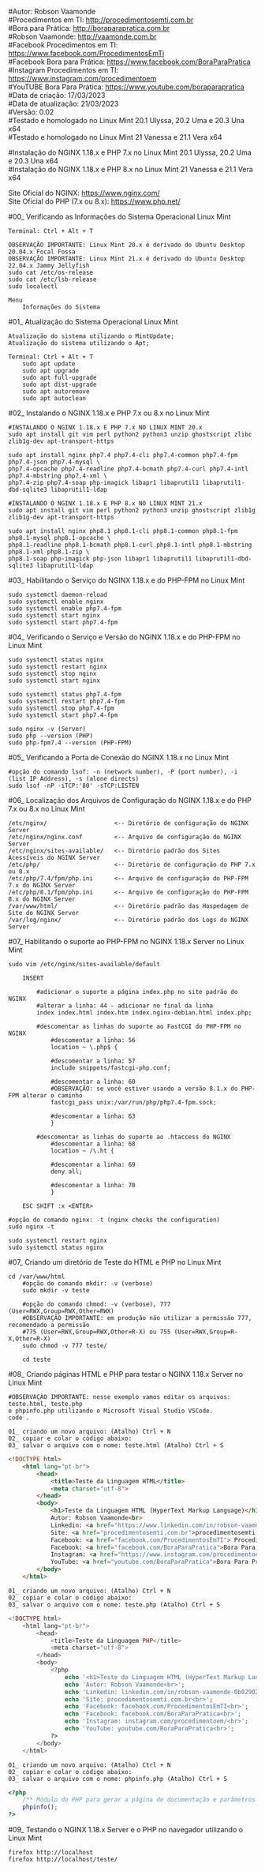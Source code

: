 #Autor: Robson Vaamonde<br>
#Procedimentos em TI: http://procedimentosemti.com.br<br>
#Bora para Prática: http://boraparapratica.com.br<br>
#Robson Vaamonde: http://vaamonde.com.br<br>
#Facebook Procedimentos em TI: https://www.facebook.com/ProcedimentosEmTi<br>
#Facebook Bora para Prática: https://www.facebook.com/BoraParaPratica<br>
#Instagram Procedimentos em TI: https://www.instagram.com/procedimentoem<br>
#YouTUBE Bora Para Prática: https://www.youtube.com/boraparapratica<br>
#Data de criação: 17/03/2023<br>
#Data de atualização: 21/03/2023<br>
#Versão: 0.02<br>
#Testado e homologado no Linux Mint 20.1 Ulyssa, 20.2 Uma e 20.3 Una x64<br>
#Testado e homologado no Linux Mint 21 Vanessa e 21.1 Vera x64

#Instalação do NGINX 1.18.x e PHP 7.x no Linux Mint 20.1 Ulyssa, 20.2 Uma e 20.3 Una x64<br>
#Instalação do NGINX 1.18.x e PHP 8.x no Linux Mint 21 Vanessa e 21.1 Vera x64

Site Oficial do NGINX: https://www.nginx.com/<br>
Site Oficial do PHP (7.x ou 8.x): https://www.php.net/

#00_ Verificando as Informações do Sistema Operacional Linux Mint<br>

	Terminal: Ctrl + Alt + T

	OBSERVAÇÃO IMPORTANTE: Linux Mint 20.x é derivado do Ubuntu Desktop 20.04.x Focal Fossa 
	OBSERVAÇÃO IMPORTANTE: Linux Mint 21.x é derivado do Ubuntu Desktop 22.04.x Jammy Jellyfish
	sudo cat /etc/os-release
	sudo cat /etc/lsb-release
	sudo localectl

	Menu
		Informações do Sistema

#01_ Atualização do Sistema Operacional Linux Mint<br>

	Atualização do sistema utilizando o MintUpdate;
	Atualização do sistema utilizando o Apt;

	Terminal: Ctrl + Alt + T
		sudo apt update
		sudo apt upgrade
		sudo apt full-upgrade
		sudo apt dist-upgrade
		sudo apt autoremove
		sudo apt autoclean

#02_ Instalando o NGINX 1.18.x e PHP 7.x ou 8.x no Linux Mint<br>

	#INSTALANDO O NGINX 1.18.x E PHP 7.x NO LINUX MINT 20.x
	sudo apt install git vim perl python2 python3 unzip ghostscript zlibc zlib1g-dev apt-transport-https
	
	sudo apt install nginx php7.4 php7.4-cli php7.4-common php7.4-fpm php7.4-json php7.4-mysql \
	php7.4-opcache php7.4-readline php7.4-bcmath php7.4-curl php7.4-intl php7.4-mbstring php7.4-xml \
	php7.4-zip php7.4-soap php-imagick libapr1 libaprutil1 libaprutil1-dbd-sqlite3 libaprutil1-ldap

	#INSTALANDO O NGINX 1.18.x E PHP 8.x NO LINUX MINT 21.x
	sudo apt install git vim perl python2 python3 unzip ghostscript zlib1g zlib1g-dev apt-transport-https

	sudo apt install nginx php8.1 php8.1-cli php8.1-common php8.1-fpm php8.1-mysql php8.1-opcache \
	php8.1-readline php8.1-bcmath php8.1-curl php8.1-intl php8.1-mbstring php8.1-xml php8.1-zip \
	php8.1-soap php-imagick php-json libapr1 libaprutil1 libaprutil1-dbd-sqlite3 libaprutil1-ldap

#03_ Habilitando o Serviço do NGINX 1.18.x e do PHP-FPM no Linux Mint<br>

	sudo systemctl daemon-reload
	sudo systemctl enable nginx
	sudo systemctl enable php7.4-fpm
	sudo systemctl start nginx
	sudo systemctl start php7.4-fpm

#04_ Verificando o Serviço e Versão do NGINX 1.18.x e do PHP-FPM no Linux Mint<br>

	sudo systemctl status nginx
	sudo systemctl restart nginx
	sudo systemctl stop nginx
	sudo systemctl start nginx

	sudo systemctl status php7.4-fpm
	sudo systemctl restart php7.4-fpm
	sudo systemctl stop php7.4-fpm
	sudo systemctl start php7.4-fpm

	sudo nginx -v (Server)
	sudo php --version (PHP)
	sudo php-fpm7.4 --version (PHP-FPM)

#05_ Verificando a Porta de Conexão do NGINX 1.18.x no Linux Mint<br>

	#opção do comando lsof: -n (network number), -P (port number), -i (list IP Address), -s (alone directs)
	sudo lsof -nP -iTCP:'80' -sTCP:LISTEN

#06_ Localização dos Arquivos de Configuração do NGINX 1.18.x e do PHP 7.x ou 8.x no Linux Mint<br>

	/etc/nginx/                   <-- Diretório de configuração do NGINX Server
	/etc/nginx/nginx.conf         <-- Arquivo de configuração do NGINX Server
	/etc/nginx/sites-available/   <-- Diretório padrão dos Sites Acessíveis do NGINX Server
	/etc/php/                     <-- Diretório de configuração do PHP 7.x ou 8.x
	/etc/php/7.4/fpm/php.ini      <-- Arquivo de configuração do PHP-FPM 7.x do NGINX Server
	/etc/php/8.1/fpm/php.ini      <-- Arquivo de configuração do PHP-FPM 8.x do NGINX Server
	/var/www/html/                <-- Diretório padrão das Hospedagem de Site do NGINX Server
	/var/log/nginx/               <-- Diretório padrão dos Logs do NGINX Server

#07_ Habilitando o suporte ao PHP-FPM no NGINX 1.18.x Server no Linux Mint<br>

	sudo vim /etc/nginx/sites-available/default
		
		INSERT

			#adicionar o suporte a página index.php no site padrão do NGINX
			#alterar a linha: 44 - adicionar no final da linha
			index index.html index.htm index.nginx-debian.html index.php;

			#descomentar as linhas do suporte ao FastCGI do PHP-FPM no NGINX
				#descomentar a linha: 56
				location ~ \.php$ {
				
				#descomentar a linha: 57
				include snippets/fastcgi-php.conf;
				
				#descomentar a linha: 60
				#OBSERVAÇÃO: se você estiver usando a versão 8.1.x do PHP-FPM alterar o caminho
				fastcgi_pass unix:/var/run/php/php7.4-fpm.sock;
				
				#descomentar a linha: 63
				}

			#descomentar as linhas do suporte ao .htaccess do NGINX
				#descomentar a linha: 68
				location ~ /\.ht {
				
				#descomentar a linha: 69
				deny all;
				
				#descomentar a linha: 70
				}

		ESC SHIFT :x <ENTER>

	#opção do comando nginx: -t (nginx checks the configuration)
	sudo nginx -t
	
	sudo systemctl restart nginx
	sudo systemctl status nginx

#07_ Criando um diretório de Teste do HTML e PHP no Linux Mint<br>

	cd /var/www/html
		#opção do comando mkdir: -v (verbose)
		sudo mkdir -v teste
		
		#opção do comando chmod: -v (verbose), 777 (User=RWX,Group=RWX,Other=RWX)
		#OBSERVAÇÃO IMPORTANTE: em produção não utilizar a permissão 777, recomendado a permissão
		#775 (User=RWX,Group=RWX,Other=R-X) ou 755 (User=RWX,Group=R-X,Other=R-X)
		sudo chmod -v 777 teste/

		cd teste

#08_ Criando páginas HTML e PHP para testar o NGINX 1.18.x Server no Linux Mint<br>

	#OBSERVAÇÃO IMPORTANTE: nesse exemplo vamos editar os arquivos: teste.html, teste.php
	e phpinfo.php utilizando o Microsoft Visual Studio VSCode.
	code .

	01_ criando um novo arquivo: (Atalho) Ctrl + N
	02_ copiar e colar o código abaixo: 
	03_ salvar o arquivo com o nome: teste.html (Atalho) Ctrl + S

```html
<!DOCTYPE html>
	<html lang="pt-br">
		<head>
			<title>Teste da Linguagem HTML</title>
			<meta charset="utf-8">
		</head>
		<body>
			<h1>Teste da Linguagem HTML (HyperText Markup Language)</h1>
			Autor: Robson Vaamonde<br>
			Linkedin: <a href="https://www.linkedin.com/in/robson-vaamonde-0b029028/">Robson Vaamonde</a><br>
			Site: <a href="procedimentosemti.com.br">procedimentosemti.com.br</a><br>
			Facebook: <a href="facebook.com/ProcedimentosEmTI"> Procedimentos Em TI</a><br>
			Facebook: <a href="facebook.com/BoraParaPratica">Bora Para Pratica</a><br>
			Instagram: <a href="https://www.instagram.com/procedimentoem/?hl=pt-br">Procedimentos Em TI</a><br>
			YouTube: <a href="youtube.com/BoraParaPratica">Bora Para Pratica</a><br>
		</body>
	</html>
```

	01_ criando um novo arquivo: (Atalho) Ctrl + N
	02_ copiar e colar o código abaixo: 
	03_ salvar o arquivo com o nome: teste.php (Atalho) Ctrl + S

```php
<!DOCTYPE html>
	<html lang="pt-br">
		<head>
			<title>Teste da Linguagem PHP</title>
			<meta charset="utf-8">
		</head>
		<body>
			<?php 
				echo '<h1>Teste da Linguagem HTML (HyperText Markup Language)</h1>';
				echo 'Autor: Robson Vaamonde<br>';
				echo 'Linkedin: linkedin.com/in/robson-vaamonde-0b029028/<br>';
				echo 'Site: procedimentosemti.com.br<br>';
				echo 'Facebook: facebook.com/ProcedimentosEmTI<br>';
				echo 'Facebook: facebook.com/BoraParaPratica<br>';
				echo 'Instagram: instagram.com/procedimentoem/<br>';
				echo 'YouTube: youtube.com/BoraParaPratica<br>'; 
			?>
		</body>
	</html>
```

	01_ criando um novo arquivo: (Atalho) Ctrl + N
	02_ copiar e colar o código abaixo: 
	03_ salvar o arquivo com o nome: phpinfo.php (Atalho) Ctrl + S

```php
<?php
	/** Módulo do PHP para gerar a página de documentação e parâmetros do PHP*/
	phpinfo(); 
?>
```

#09_ Testando o NGINX 1.18.x Server e o PHP no navegador utilizando o Linux Mint<br>

	firefox http://localhost
	firefox http://localhost/teste/
